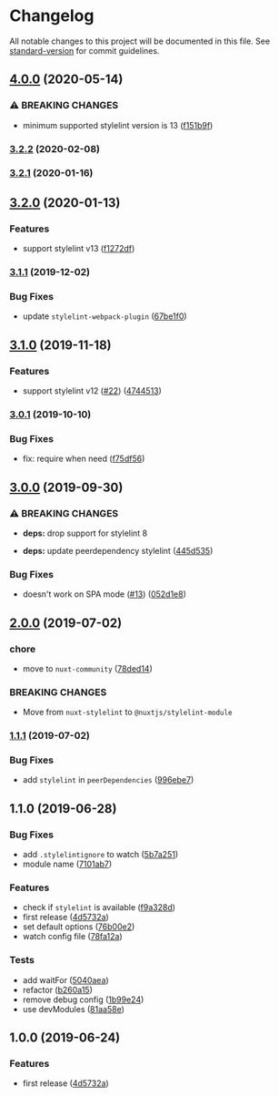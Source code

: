 # Changelog

All notable changes to this project will be documented in this file. See [standard-version](https://github.com/conventional-changelog/standard-version) for commit guidelines.

## [4.0.0](https://github.com/nuxt-community/stylelint-module/compare/v3.2.2...v4.0.0) (2020-05-14)


### ⚠ BREAKING CHANGES

* minimum supported stylelint version is 13 ([f151b9f](https://github.com/nuxt-community/stylelint-module/commit/f151b9fa71e4238110b2738d93b6b6a9b4cfd970))

### [3.2.2](https://github.com/nuxt-community/stylelint-module/compare/v3.2.1...v3.2.2) (2020-02-08)

### [3.2.1](https://github.com/nuxt-community/stylelint-module/compare/v3.2.0...v3.2.1) (2020-01-16)

## [3.2.0](https://github.com/nuxt-community/stylelint-module/compare/v3.1.1...v3.2.0) (2020-01-13)


### Features

* support stylelint v13 ([f1272df](https://github.com/nuxt-community/stylelint-module/commit/f1272df50e5e9abded9f79903ac59de52b1ad930))

### [3.1.1](https://github.com/nuxt-community/stylelint-module/compare/v3.1.0...v3.1.1) (2019-12-02)


### Bug Fixes

* update `stylelint-webpack-plugin` ([67be1f0](https://github.com/nuxt-community/stylelint-module/commit/67be1f04cfe60fdc304c2877330fab46bbb795c5))

## [3.1.0](https://github.com/nuxt-community/stylelint-module/compare/v3.0.1...v3.1.0) (2019-11-18)


### Features

* support stylelint v12 ([#22](https://github.com/nuxt-community/stylelint-module/issues/22)) ([4744513](https://github.com/nuxt-community/stylelint-module/commit/4744513ec59e8092f38d697922bc3afbb52b4106))

### [3.0.1](https://github.com/nuxt-community/stylelint-module/compare/v3.0.0...v3.0.1) (2019-10-10)


### Bug Fixes

* fix: require when need ([f75df56](https://github.com/nuxt-community/stylelint-module/commit/f75df56))

## [3.0.0](https://github.com/nuxt-community/stylelint-module/compare/v2.0.0...v3.0.0) (2019-09-30)


### ⚠ BREAKING CHANGES

* **deps:** drop support for stylelint 8

* **deps:** update peerdependency stylelint ([445d535](https://github.com/nuxt-community/stylelint-module/commit/445d535))


### Bug Fixes

* doesn't work on SPA mode ([#13](https://github.com/nuxt-community/stylelint-module/issues/13)) ([052d1e8](https://github.com/nuxt-community/stylelint-module/commit/052d1e8))

## [2.0.0](https://github.com/nuxt-community/stylelint-module/compare/v1.1.1...v2.0.0) (2019-07-02)


### chore

* move to `nuxt-community` ([78ded14](https://github.com/nuxt-community/stylelint-module/commit/78ded14))


### BREAKING CHANGES

* Move from `nuxt-stylelint` to `@nuxtjs/stylelint-module`



### [1.1.1](https://github.com/ricardogobbosouza/nuxt-stylelint/compare/v1.1.0...v1.1.1) (2019-07-02)


### Bug Fixes

* add `stylelint` in `peerDependencies` ([996ebe7](https://github.com/ricardogobbosouza/nuxt-stylelint/commit/996ebe7))



## 1.1.0 (2019-06-28)


### Bug Fixes

* add `.stylelintignore` to watch ([5b7a251](https://github.com/ricardogobbosouza/nuxt-stylelint/commit/5b7a251))
* module name ([7101ab7](https://github.com/ricardogobbosouza/nuxt-stylelint/commit/7101ab7))


### Features

* check if `stylelint` is available ([f9a328d](https://github.com/ricardogobbosouza/nuxt-stylelint/commit/f9a328d))
* first release ([4d5732a](https://github.com/ricardogobbosouza/nuxt-stylelint/commit/4d5732a))
* set default options ([76b00e2](https://github.com/ricardogobbosouza/nuxt-stylelint/commit/76b00e2))
* watch config file ([78fa12a](https://github.com/ricardogobbosouza/nuxt-stylelint/commit/78fa12a))


### Tests

* add waitFor ([5040aea](https://github.com/ricardogobbosouza/nuxt-stylelint/commit/5040aea))
* refactor ([b260a15](https://github.com/ricardogobbosouza/nuxt-stylelint/commit/b260a15))
* remove debug config ([1b99e24](https://github.com/ricardogobbosouza/nuxt-stylelint/commit/1b99e24))
* use devModules ([81aa58e](https://github.com/ricardogobbosouza/nuxt-stylelint/commit/81aa58e))



## 1.0.0 (2019-06-24)


### Features

* first release ([4d5732a](https://github.com/ricardogobbosouza/nuxt-stylelint/commit/4d5732a))
